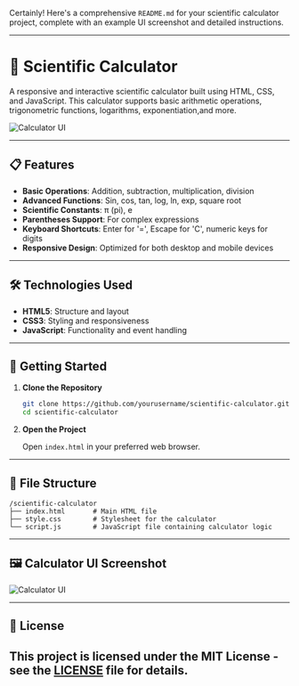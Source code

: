 Certainly! Here's a comprehensive `README.md` for your scientific calculator project, complete with an example UI screenshot and detailed instructions.

---

# 🧮 Scientific Calculator

A responsive and interactive scientific calculator built using HTML, CSS, and JavaScript. This calculator supports basic arithmetic operations, trigonometric functions, logarithms, exponentiation,and more.

![Calculator UI](https://via.placeholder.com/600x400.png?text=Calculator+UI+Screenshot)

---

## 📋 Features

* **Basic Operations**: Addition, subtraction, multiplication, division
* **Advanced Functions**: Sin, cos, tan, log, ln, exp, square root
* **Scientific Constants**: π (pi), e
* **Parentheses Support**: For complex expressions
* **Keyboard Shortcuts**: Enter for '=', Escape for 'C', numeric keys for digits
* **Responsive Design**: Optimized for both desktop and mobile devices

---

## 🛠️ Technologies Used

* **HTML5**: Structure and layout
* **CSS3**: Styling and responsiveness
* **JavaScript**: Functionality and event handling

---

## 🚀 Getting Started

1. **Clone the Repository**

   ```bash
   git clone https://github.com/yourusername/scientific-calculator.git
   cd scientific-calculator
   ```

2. **Open the Project**

   Open `index.html` in your preferred web browser.

---

## 📂 File Structure

```
/scientific-calculator
├── index.html       # Main HTML file
├── style.css        # Stylesheet for the calculator
└── script.js        # JavaScript file containing calculator logic
```

---

## 🖼️ Calculator UI Screenshot

![Calculator UI](https://via.placeholder.com/600x400.png?text=Calculator+UI+Screenshot)

---

## 📄 License

This project is licensed under the MIT License - see the [LICENSE](LICENSE) file for details.
---
